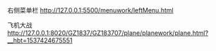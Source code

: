 右侧菜单栏 http://127.0.0.1:5500/menuwork/leftMenu.html

飞机大战 http://127.0.0.1:8020/GZ1837/GZ183707/plane/planework/plane.html?__hbt=1537424675551































